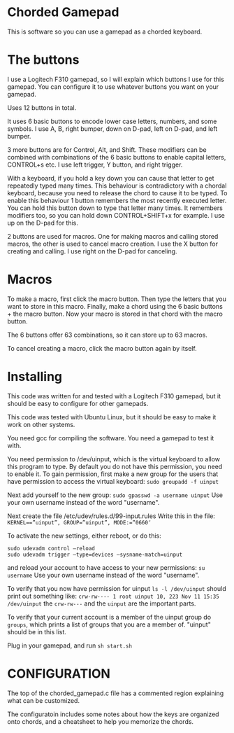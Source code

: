 Chorded Gamepad
==========

This is software so you can use a gamepad as a chorded keyboard.

The buttons
=============

I use a Logitech F310 gamepad, so I will explain which buttons I use for this gamepad. You can configure it to use whatever buttons you want on your gamepad.

Uses 12 buttons in total.

It uses 6 basic buttons to encode lower case letters, numbers, and some symbols.
I use A, B, right bumper, down on D-pad, left on D-pad, and left bumper.

3 more buttons are for Control, Alt, and Shift. These modifiers can be combined with combinations of the 6 basic buttons to enable capital letters, CONTROL+s etc.
I use left trigger, Y button, and right trigger.

With a keyboard, if you hold a key down you can cause that letter to get repeatedly typed many times. This behaviour is contradictory with a chordal keyboard, because you need to release the chord to cause it to be typed. To enable this behaviour 1 button remembers the most recently executed letter. You can hold this button down to type that letter many times.
It remembers modifiers too, so you can hold down CONTROL+SHIFT+x for example.
I use up on the D-pad for this.

2 buttons are used for macros.
One for making macros and calling stored macros, the other is used to cancel macro creation.
I use the X button for creating and calling.
I use right on the D-pad for canceling.

Macros
=======

To make a macro, first click the macro button. Then type the letters that you want to store in this macro. Finally, make a chord using the 6 basic buttons + the macro button. Now your macro is stored in that chord with the macro button.

The 6 buttons offer 63 combinations, so it can store up to 63 macros.

To cancel creating a macro, click the macro button again by itself.


Installing
==========

This code was written for and tested with a Logitech F310 gamepad, but it should be easy to configure for other gamepads.

This code was tested with Ubuntu Linux, but it should be easy to make it work on other systems.

You need gcc for compiling the software.
You need a gamepad to test it with.

You need permission to /dev/uinput, which is the virtual keyboard to allow this program to type. By default you do not have this permission, you need to enable it.
To gain permission, first make a new group for the users that have permission to access the virtual keyboard:
`sudo groupadd -f uinput`

Next add yourself to the new group:
`sudo gpasswd -a username uinput`
Use your own username instead of the word "username".

Next create the file /etc/udev/rules.d/99-input.rules
Write this in the file:
`KERNEL==”uinput”, GROUP=”uinput”, MODE:=”0660″`

To activate the new settings, either reboot, or do this:
```
sudo udevadm control –reload
sudo udevadm trigger –type=devices –sysname-match=uinput
```
and reload your account to have access to your new permissions: `su username`
Use your own username instead of the word "username".

To verify that you now have permission for uinput `ls -l /dev/uinput` should print out something like: `crw-rw---- 1 root uinput 10, 223 Nov 11 15:35 /dev/uinput` the `crw-rw---` and the `uinput` are the important parts.

To verify that your current account is a member of the uinput group do `groups`, which prints a list of groups that you are a member of. "uinput" should be in this list.

Plug in your gamepad, and run `sh start.sh`

CONFIGURATION
==========

The top of the chorded_gamepad.c file has a commented region explaining what can be customized.

The configuratoin includes some notes about how the keys are organized onto chords, and a cheatsheet to help you memorize the chords.